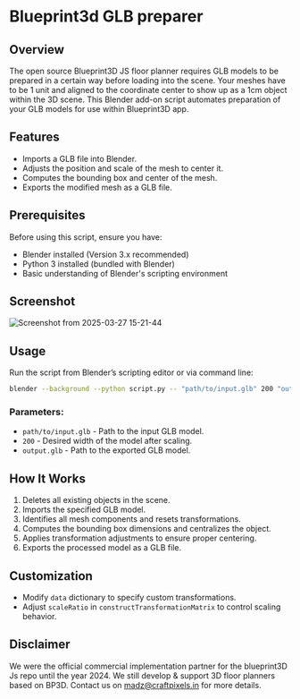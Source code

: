 # Blueprint3d GLB preparer

## Overview
The open source Blueprint3D JS floor planner requires GLB models to be prepared in a certain way before loading into the scene. Your meshes have to be 1 unit and aligned to the coordinate center to show up as a 1cm object within the 3D scene. This Blender add-on script automates preparation of your GLB models for use within Blueprint3D app.

## Features
- Imports a GLB file into Blender.
- Adjusts the position and scale of the mesh to center it.
- Computes the bounding box and center of the mesh.
- Exports the modified mesh as a GLB file.

## Prerequisites
Before using this script, ensure you have:
- Blender installed (Version 3.x  recommended)
- Python 3 installed (bundled with Blender)
- Basic understanding of Blender's scripting environment

## Screenshot
![Screenshot from 2025-03-27 15-21-44](https://github.com/user-attachments/assets/77209cb0-cba3-44ae-a87e-88a86debb0e7)

## Usage
Run the script from Blender’s scripting editor or via command line:
```sh
blender --background --python script.py -- "path/to/input.glb" 200 "output.glb"
```
### Parameters:
- `path/to/input.glb` - Path to the input GLB model.
- `200` - Desired width of the model after scaling.
- `output.glb` - Path to the exported GLB model.

## How It Works
1. Deletes all existing objects in the scene.
2. Imports the specified GLB model.
3. Identifies all mesh components and resets transformations.
4. Computes the bounding box dimensions and centralizes the object.
5. Applies transformation adjustments to ensure proper centering.
6. Exports the processed model as a GLB file.

## Customization
- Modify `data` dictionary to specify custom transformations.
- Adjust `scaleRatio` in `constructTransformationMatrix` to control scaling behavior.


## Disclaimer
We were the official commercial implementation partner for the blueprint3D Js repo until the year 2024. We still develop & support 3D floor planners based on BP3D. Contact us on madz@craftpixels.in for more details.
